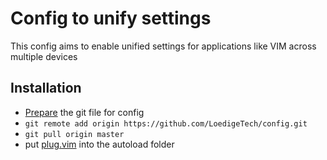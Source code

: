 # Config to unify settings
This config aims to enable unified settings for applications like VIM across multiple devices
## Installation
- [Prepare](https://www.atlassian.com/git/tutorials/dotfiles) the git file for config
- `git remote add origin https://github.com/LoedigeTech/config.git`
- `git pull origin master`
- put [plug.vim](https://raw.githubusercontent.com/junegunn/vim-plug/master/README.md) into the autoload folder
